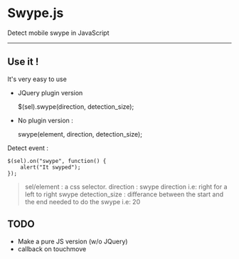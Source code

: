 Swype.js
=======

Detect mobile swype in JavaScript


----------


Use it !
--------
It's very easy to use

- JQuery plugin version



	$(sel).swype(direction, detection_size);

- No plugin version :



	swype(element, direction, detection_size);

Detect event :

	$(sel).on("swype", function() {
		alert("It swyped");
	});
>sel/element : a css selector.
>direction : swype direction i.e: right for a left to right swype
>detection_size : differance between the start and the end needed to do the swype i.e: 20

TODO
--------

 - Make a pure JS version (w/o JQuery)
 - callback on touchmove


